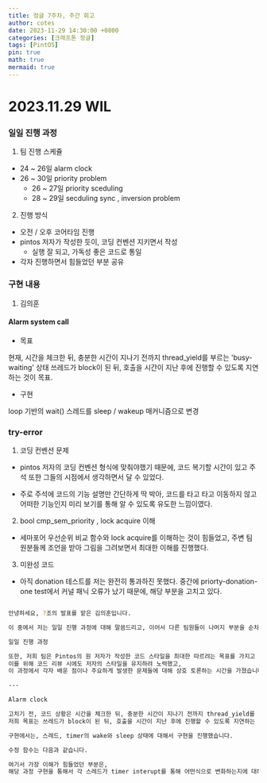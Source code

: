 ```yaml
---
title: 정글 7주차, 주간 회고
author: cotes
date: 2023-11-29 14:30:00 +0800
categories: [크래프톤 정글]
tags: [PintOS]
pin: true
math: true
mermaid: true
---
```


# 2023.11.29 WIL

### 일일 진행 과정

1. 팀 진행 스케쥴

- 24 ~ 26일 alarm clock
- 26 ~ 30일 priority problem
  - 26 ~ 27일 priority sceduling
  - 28 ~ 29일 secduling sync , inversion problem 

2. 진행 방식

- 오전 / 오후 코어타임 진행
- pintos 저자가 작성한 듯이, 코딩 컨벤션 지키면서 작성
  - 실행 잘 되고, 가독성 좋은 코드로 통일
- 각자 진행하면서 힘들었던 부분 공유

### 구현 내용

1. 김의훈 

#### Alarm system call

- 목표

현재, 시간을 체크한 뒤, 충분한 시간이 지나기 전까지 thread_yield를 부르는 'busy-waiting' 상태
쓰레드가 block이 된 뒤, 호출을 시간이 지난 후에 진행할 수 있도록 지연하는 것이 목표.

- 구현

loop 기반의 wait() 스레드를 sleep / wakeup 매커니즘으로 변경

### try-error

1. 코딩 컨벤션 문제 
  - pintos 저자의 코딩 컨벤션 형식에 맞춰야했기 때문에,
  코드 복기할 시간이 있고 주석 또한 그들의 시점에서 생각하면서 달 수 있었다.

  - 주로 주석에 코드의 기능 설명만 간단하게 딱 박아, 코드를 타고 타고 이동하지 않고 어떠한 기능인지 미리 보기를 통해 알 수 있도록 유도한 느낌이였다.

2. bool cmp_sem_priority , lock acquire 이해
  - 세마포어 우선순위 비교 함수와 lock acquire를 이해하는 것이 힘들었고,
  주변 팀원분들께 조언을 받아 그림을 그려보면서 최대한 이해를 진행했다.

3. 미완성 코드
  - 아직 donation 테스트를 저는 완전히 통과하진 못했다.
  중간에 priorty-donation-one test에서 커널 패닉 오류가 났기 때문에,
  해당 부분을 고치고 있다. 

```BASH

안녕하세요, ?조의 발표를 맡은 김의훈입니다.

이 중에서 저는 일일 진행 과정에 대해 말씀드리고, 이어서 다른 팀원들이 나머지 부분을 순차적으로 발표할 예정입니다.

일일 진행 과정

또한, 저희 팀은 Pintos의 원 저자가 작성한 코드 스타일을 최대한 따르려는 목표를 가지고 있었습니다.
이를 위해 코드 리뷰 시에도 저자의 스타일을 유지하려 노력했고,
이 과정에서 각자 배운 점이나 주요하게 발생한 문제들에 대해 상호 토론하는 시간을 가졌습니다.

---

Alarm clock

고치기 전, 코드 상황은 시간을 체크한 뒤, 충분한 시간이 지나기 전까지 thread_yield를 부르는 'busy-waiting' 상태입니다.
저희 목표는 쓰레드가 block이 된 뒤, 호출을 시간이 지난 후에 진행할 수 있도록 지연하는 것이 목표입니다.

구현에서는, 스레드, timer의 wake와 sleep 상태에 대해서 구현을 진행했습니다.

수정 함수는 다음과 같습니다.

여기서 가장 이해가 힘들었던 부분은, 
해당 과정 구현을 통해서 각 스레드가 timer interupt를 통해 어떤식으로 변화하는지에 대해 알 수 있었습니다.


```
